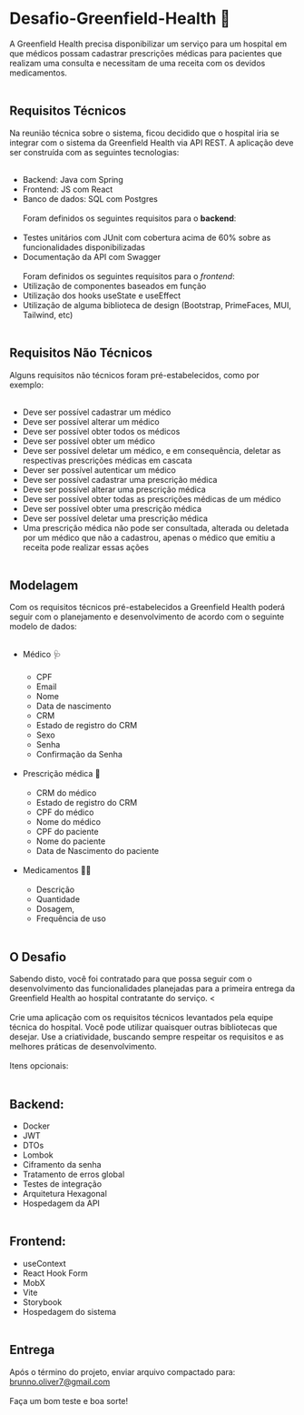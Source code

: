 # Desafio-Greenfield-Health 🏥
A Greenfield Health precisa disponibilizar um serviço para um hospital em que médicos possam cadastrar prescrições médicas para pacientes que realizam uma consulta e necessitam de uma receita com os devidos medicamentos.
<br></br>

## Requisitos Técnicos
Na reunião técnica sobre o sistema, ficou decidido que o hospital iria se integrar com o sistema da Greenfield Health via API REST. A aplicação deve ser construída com as seguintes tecnologias:
<br></br>
- Backend: Java com Spring
- Frontend: JS com React
- Banco de dados: SQL com Postgres
<br></br>
Foram definidos os seguintes requisitos para o **backend**:
<br></br>
- Testes unitários com JUnit com cobertura acima de 60% sobre as funcionalidades disponibilizadas
- Documentação da API com Swagger
<br></br>
Foram definidos os seguintes requisitos para o *frontend*:
- Utilização de componentes baseados em função
- Utilização dos hooks useState e useEffect
- Utilização de alguma biblioteca de design (Bootstrap, PrimeFaces, MUI, Tailwind, etc)
<br></br>
## Requisitos Não Técnicos
Alguns requisitos não técnicos foram pré-estabelecidos, como por exemplo:
<br></br>
- Deve ser possível cadastrar um médico
- Deve ser possível alterar um médico
- Deve ser possível obter todos os médicos
- Deve ser possível obter um médico
- Deve ser possível deletar um médico, e em consequência, deletar as respectivas prescrições médicas em cascata
- Dever ser possível autenticar um médico
- Deve ser possível cadastrar uma prescrição médica
- Deve ser possível alterar uma prescrição médica
- Deve ser possível obter todas as prescrições médicas de um médico
- Deve ser possível obter uma prescrição médica
- Deve ser possível deletar uma prescrição médica
- Uma prescrição médica não pode ser consultada, alterada ou deletada por um médico que não a cadastrou, apenas o médico que emitiu a receita pode realizar essas ações
<br></br>
## Modelagem
Com os requisitos técnicos pré-estabelecidos a Greenfield Health poderá seguir com o planejamento e desenvolvimento de acordo com o seguinte modelo de dados:
<br></br>
- Médico 🩺
<br></br>
  - CPF
  - Email
  - Nome
  - Data de nascimento
  - CRM
  - Estado de registro do CRM
  - Sexo
  - Senha
  - Confirmação da Senha
 <br></br>
- Prescrição médica 📑
<br></br>
  - CRM do médico
  - Estado de registro do CRM
  - CPF do médico
  - Nome do médico
  - CPF do paciente
  - Nome do paciente
  - Data de Nascimento do paciente
 <br></br>
 - Medicamentos 💉💊
 <br></br>
   - Descrição
   - Quantidade
   - Dosagem,
   - Frequência de uso
<br></br>
## O Desafio
Sabendo disto, você foi contratado para que possa seguir com o desenvolvimento das funcionalidades planejadas para a primeira entrega da Greenfield Health ao hospital contratante
do serviço. 
<<br></br>
Crie uma aplicação com os requisitos técnicos levantados pela equipe técnica do hospital. Você pode utilizar quaisquer outras bibliotecas que desejar. Use a criatividade, buscando sempre respeitar os requisitos e as melhores práticas de desenvolvimento.
<br></br>
Itens opcionais:
<br></br>
## Backend:
  - Docker
  - JWT
  - DTOs
  - Lombok
  - Ciframento da senha
  - Tratamento de erros global
  - Testes de integração
  - Arquitetura Hexagonal
  - Hospedagem da API
<br></br>
## Frontend:
  - useContext
  - React Hook Form
  - MobX
  - Vite
  - Storybook
  - Hospedagem do sistema
<br></br>
## Entrega
Após o término do projeto, enviar arquivo compactado para:
brunno.oliver7@gmail.com
<br></br>
Faça um bom teste e boa sorte!
